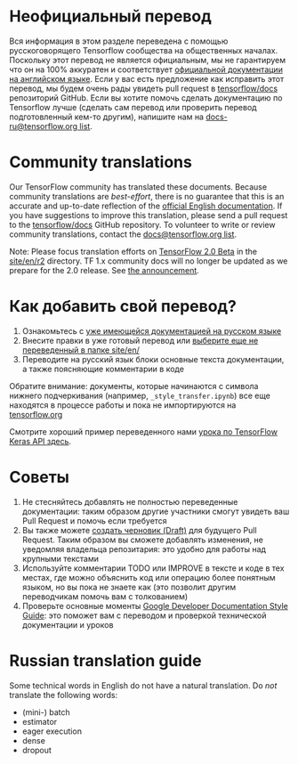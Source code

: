 # Неофициальный перевод

Вся информация в этом разделе переведена с помощью русскоговорящего Tensorflow
сообщества на общественных началах. Поскольку этот перевод не является
официальным, мы не гарантируем что он на 100% аккуратен и соответствует
[официальной документации на английском языке](https://www.tensorflow.org/?hl=en).
Если у вас есть предложение как исправить этот перевод, мы будем очень рады
увидеть pull request в [tensorflow/docs](https://github.com/tensorflow/docs)
репозиторий GitHub. Если вы хотите помочь сделать документацию по Tensorflow
лучше (сделать сам перевод или проверить перевод подготовленный кем-то другим),
напишите нам на
[docs-ru@tensorflow.org list](https://groups.google.com/a/tensorflow.org/forum/#!forum/docs-ru).

# Community translations

Our TensorFlow community has translated these documents. Because community
translations are *best-effort*, there is no guarantee that this is an accurate
and up-to-date reflection of the
[official English documentation](https://www.tensorflow.org/?hl=en). 
If you have suggestions to improve this translation, please send a pull request 
to the [tensorflow/docs](https://github.com/tensorflow/docs) GitHub repository. 
To volunteer to write or review community translations, contact the
[docs@tensorflow.org list](https://groups.google.com/a/tensorflow.org/forum/#!forum/docs).

Note: Please focus translation efforts on
[TensorFlow 2.0 Beta](https://www.tensorflow.org/beta) in the
[site/en/r2](https://github.com/tensorflow/docs/tree/master/site/en/r2)
directory. TF 1.x community docs will no longer be updated as we prepare for the
2.0 release. See
[the announcement](https://groups.google.com/a/tensorflow.org/d/msg/docs/vO0gQnEXcSM/YK_ybv7tBQAJ).

# Как добавить свой перевод?

1. Ознакомьтесь с [уже имеющейся документацией на русском языке](https://github.com/tensorflow/docs/tree/master/site/ru)
2. Внесите правки в уже готовый перевод или [выберите еще не переведенный в папке site/en/](https://github.com/tensorflow/docs/tree/master/site/en)
3. Переводите на русский язык блоки основные текста документации, а также поясняющие комментарии в коде

Обратите внимание: документы, которые начинаются с символа нижнего подчеркивания (например, `_style_transfer.ipynb`) все еще находятся в процессе работы и пока не импортируются на [tensorflow.org](https://www.tensorflow.org/)

Смотрите хороший пример переведенного нами [урока по TensorFlow Keras API здесь](https://github.com/tensorflow/docs/blob/master/site/ru/tutorials/keras/basic_classification.ipynb).

# Советы

1. Не стесняйтесь добавлять не полностью переведенные документации: таким образом другие участники смогут увидеть ваш Pull Request и помочь если требуется
2. Вы также можете [создать черновик (Draft)](https://help.github.com/en/articles/about-pull-requests#draft-pull-requests) для будущего Pull Request. Таким образом вы сможете добавлять изменения, не уведомляя владельца репозитария: это удобно для работы над крупными текстами
3. Используйте комментарии TODO или IMPROVE в тексте и коде в тех местах, где можно объяснить код или операцию более понятным языком, но вы пока не знаете как (это позволит другим переводчикам помочь вам с толкованием)
4. Проверьте основные моменты [Google Developer Documentation Style Guide](https://developers.google.com/style/highlights): это поможет вам с переводом и проверкой технической документации и уроков

# Russian translation guide

Some technical words in English do not have a natural translation. Do *not*
translate the following words:

*   (mini-) batch
*   estimator
*   eager execution
*   dense
*   dropout
